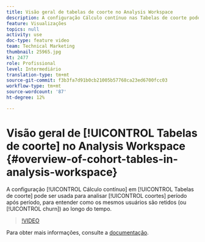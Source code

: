 ```yaml
---
title: Visão geral de tabelas de coorte no Analysis Workspace
description: A configuração Cálculo contínuo nas Tabelas de coorte pode ser usada para analisar coortes período a período, para entender como os mesmos usuários são retidos (ou churn) ao longo do tempo.
feature: Visualizações
topics: null
activity: use
doc-type: feature video
team: Technical Marketing
thumbnail: 25965.jpg
kt: 2477
role: Profissional
level: Intermediário
translation-type: tm+mt
source-git-commit: f3b3fa7d91b0cb21005b57768ca23ed6700fcc03
workflow-type: tm+mt
source-wordcount: '87'
ht-degree: 12%

---
```



# Visão geral de [!UICONTROL Tabelas de coorte] no Analysis Workspace {#overview-of-cohort-tables-in-analysis-workspace}

A configuração [!UICONTROL Cálculo contínuo] em [!UICONTROL Tabelas de coorte] pode ser usada para analisar [!UICONTROL coortes] período após período, para entender como os mesmos usuários são retidos (ou [!UICONTROL churn]) ao longo do tempo.

>[!VIDEO](https://video.tv.adobe.com/v/25965/?quality=12)

Para obter mais informações, consulte a [documentação](https://marketing.adobe.com/resources/help/pt_BR/analytics/analysis-workspace/cohort_analysis.html).
